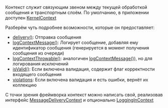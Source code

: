 Контекст служит связующим звеном между текущей обработкой сообщения и транспортным слоём.
По умолчанию, в приложении доступен [KernelContext](https://github.com/mmasiukevich/service-bus/blob/master/src/Application/KernelContext.php)

Разберём чуть подробнее возможности, которые он предоставляет:

- [delivery()](https://github.com/mmasiukevich/service-bus/blob/master/src/Application/KernelContext.php#L117): Отправка сообщения
- [logContextMessage()](https://github.com/mmasiukevich/service-bus/blob/master/src/Application/KernelContext.php#L158): Логирует сообщение, добавляя ему идентификатор сообщения (генерируется в момент получения сообщения из очереди)
- [logContextThrowable()](https://github.com/mmasiukevich/service-bus/blob/master/src/Application/KernelContext.php#L168): аналогичен [logContextMessage()](https://github.com/mmasiukevich/service-bus/blob/master/src/Application/KernelContext.php#L158)), но для логирования исключений
- [isValid()](https://github.com/mmasiukevich/service-bus/blob/master/src/Application/KernelContext.php#L92): Если включена валидация, содержит флаг корректности входящего сообщения
- [violations](https://github.com/mmasiukevich/service-bus/blob/master/src/Application/KernelContext.php#L109): Если включена валидация и есть ошибки, вернёт их коллекцию

С точки зрения фреймворка контекст можно написать свой, реализовав интерфейс [MessageDeliveryContext](https://github.com/mmasiukevich/service-bus/blob/master/src/Common/ExecutionContext/MessageDeliveryContext.php) и опционально [LoggingInContext](https://github.com/mmasiukevich/service-bus/blob/master/src/Common/ExecutionContext/LoggingInContext.php)